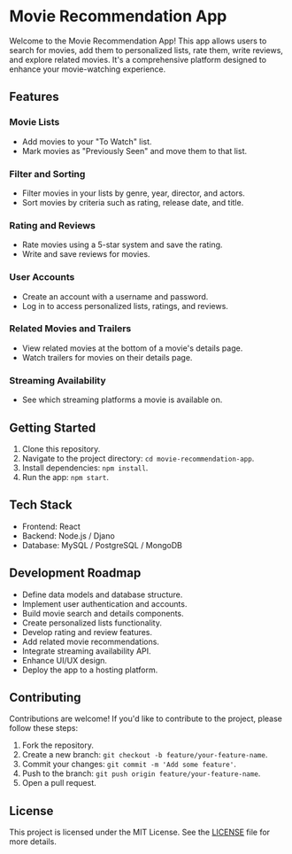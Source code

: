# Movie Recommendation App

Welcome to the Movie Recommendation App! This app allows users to search for movies, add them to personalized lists, rate them, write reviews, and explore related movies. It's a comprehensive platform designed to enhance your movie-watching experience.

## Features

### Movie Lists

- Add movies to your "To Watch" list.
- Mark movies as "Previously Seen" and move them to that list.

### Filter and Sorting

- Filter movies in your lists by genre, year, director, and actors.
- Sort movies by criteria such as rating, release date, and title.

### Rating and Reviews

- Rate movies using a 5-star system and save the rating.
- Write and save reviews for movies.

### User Accounts

- Create an account with a username and password.
- Log in to access personalized lists, ratings, and reviews.

### Related Movies and Trailers

- View related movies at the bottom of a movie's details page.
- Watch trailers for movies on their details page.

### Streaming Availability

- See which streaming platforms a movie is available on.

## Getting Started

1. Clone this repository.
2. Navigate to the project directory: `cd movie-recommendation-app`.
3. Install dependencies: `npm install`.
4. Run the app: `npm start`.

## Tech Stack

- Frontend: React
- Backend: Node.js / Djano
- Database: MySQL / PostgreSQL / MongoDB

## Development Roadmap

- Define data models and database structure.
- Implement user authentication and accounts.
- Build movie search and details components.
- Create personalized lists functionality.
- Develop rating and review features.
- Add related movie recommendations.
- Integrate streaming availability API.
- Enhance UI/UX design.
- Deploy the app to a hosting platform.

## Contributing

Contributions are welcome! If you'd like to contribute to the project, please follow these steps:

1. Fork the repository.
2. Create a new branch: `git checkout -b feature/your-feature-name`.
3. Commit your changes: `git commit -m 'Add some feature'`.
4. Push to the branch: `git push origin feature/your-feature-name`.
5. Open a pull request.

## License

This project is licensed under the MIT License. See the [LICENSE](LICENSE) file for more details.
